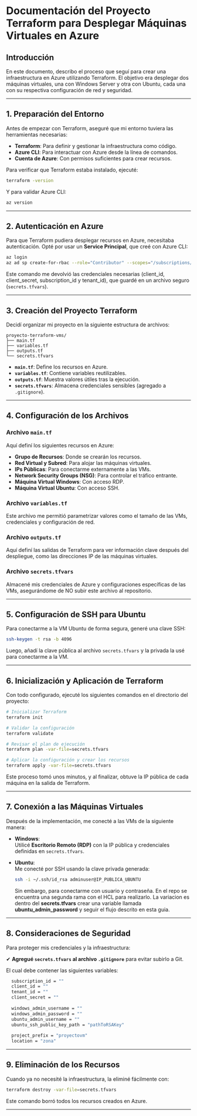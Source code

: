 # Documentación del Proyecto Terraform para Desplegar Máquinas Virtuales en Azure

## Introducción

En este documento, describo el proceso que seguí para crear una infraestructura en Azure utilizando Terraform. El objetivo era desplegar dos máquinas virtuales, una con Windows Server y otra con Ubuntu, cada una con su respectiva configuración de red y seguridad.

---

## **1. Preparación del Entorno**

Antes de empezar con Terraform, aseguré que mi entorno tuviera las herramientas necesarias:

- **Terraform**: Para definir y gestionar la infraestructura como código.
- **Azure CLI**: Para interactuar con Azure desde la línea de comandos.
- **Cuenta de Azure**: Con permisos suficientes para crear recursos.

Para verificar que Terraform estaba instalado, ejecuté:

```bash
terraform -version
```

Y para validar Azure CLI:

```bash
az version
```

---

## **2. Autenticación en Azure**

Para que Terraform pudiera desplegar recursos en Azure, necesitaba autenticación. Opté por usar un **Service Principal**, que creé con Azure CLI:

```bash
az login
az ad sp create-for-rbac --role="Contributor" --scopes="/subscriptions/TU-SUBSCRIPTION-ID"
```

Este comando me devolvió las credenciales necesarias (client_id, client_secret, subscription_id y tenant_id), que guardé en un archivo seguro (`secrets.tfvars`).

---

## **3. Creación del Proyecto Terraform**

Decidí organizar mi proyecto en la siguiente estructura de archivos:

```
proyecto-terraform-vms/
├── main.tf
├── variables.tf
├── outputs.tf
└── secrets.tfvars
```

- **`main.tf`**: Define los recursos en Azure.
- **`variables.tf`**: Contiene variables reutilizables.
- **`outputs.tf`**: Muestra valores útiles tras la ejecución.
- **`secrets.tfvars`**: Almacena credenciales sensibles (agregado a `.gitignore`).

---

## **4. Configuración de los Archivos**

### **Archivo `main.tf`**

Aquí definí los siguientes recursos en Azure:

- **Grupo de Recursos**: Donde se crearán los recursos.
- **Red Virtual y Subred**: Para alojar las máquinas virtuales.
- **IPs Públicas**: Para conectarme externamente a las VMs.
- **Network Security Groups (NSG)**: Para controlar el tráfico entrante.
- **Máquina Virtual Windows**: Con acceso RDP.
- **Máquina Virtual Ubuntu**: Con acceso SSH.

### **Archivo `variables.tf`**

Este archivo me permitió parametrizar valores como el tamaño de las VMs, credenciales y configuración de red.

### **Archivo `outputs.tf`**

Aquí definí las salidas de Terraform para ver información clave después del despliegue, como las direcciones IP de las máquinas virtuales.

### **Archivo `secrets.tfvars`**

Almacené mis credenciales de Azure y configuraciones específicas de las VMs, asegurándome de NO subir este archivo al repositorio.

---

## **5. Configuración de SSH para Ubuntu**

Para conectarme a la VM Ubuntu de forma segura, generé una clave SSH:

```bash
ssh-keygen -t rsa -b 4096
```

Luego, añadí la clave pública al archivo `secrets.tfvars` y la privada la usé para conectarme a la VM.

---

## **6. Inicialización y Aplicación de Terraform**

Con todo configurado, ejecuté los siguientes comandos en el directorio del proyecto:

```bash
# Inicializar Terraform
terraform init

# Validar la configuración
terraform validate

# Revisar el plan de ejecución
terraform plan -var-file=secrets.tfvars

# Aplicar la configuración y crear los recursos
terraform apply -var-file=secrets.tfvars
```

Este proceso tomó unos minutos, y al finalizar, obtuve la IP pública de cada máquina en la salida de Terraform.

---

## **7. Conexión a las Máquinas Virtuales**

Después de la implementación, me conecté a las VMs de la siguiente manera:

- **Windows**:  
  Utilicé **Escritorio Remoto (RDP)** con la IP pública y credenciales definidas en `secrets.tfvars`.

- **Ubuntu**:  
  Me conecté por SSH usando la clave privada generada:

  ```bash
  ssh -i ~/.ssh/id_rsa adminuser@IP_PUBLICA_UBUNTU
  ```
  Sin embargo, para conectarme con usuario y contraseña. En el repo se encuentra una segunda rama con el HCL para realizarlo.
  La variacion es dentro del **secrets.tfvars** crear una variable llamada **ubuntu_admin_password** y seguir el flujo descrito en esta guia.
  
---

## **8. Consideraciones de Seguridad**

Para proteger mis credenciales y la infraestructura:

✔ **Agregué `secrets.tfvars` al archivo `.gitignore`** para evitar subirlo a Git.

El cual debe contener las siguientes variables:

```bash
  subscription_id = ""
  client_id = ""
  tenant_id = ""
  client_secret = ""
  
  windows_admin_username = ""
  windows_admin_password = ""
  ubuntu_admin_username = ""
  ubuntu_ssh_public_key_path = "pathToRSAKey"
  
  project_prefix = "proyectovm"
  location = "zona"
```

---

## **9. Eliminación de los Recursos**

Cuando ya no necesité la infraestructura, la eliminé fácilmente con:

```bash
terraform destroy -var-file=secrets.tfvars
```

Este comando borró todos los recursos creados en Azure.

---
